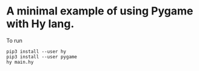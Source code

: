 # A minimal example of using Pygame with Hy lang.

To run

```
pip3 install --user hy
pip3 install --user pygame
hy main.hy
```
